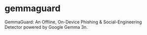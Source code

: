 # gemmaguard
GemmaGuard: An Offline, On-Device Phishing &amp; Social-Engineering Detector powered by Google Gemma 3n.
